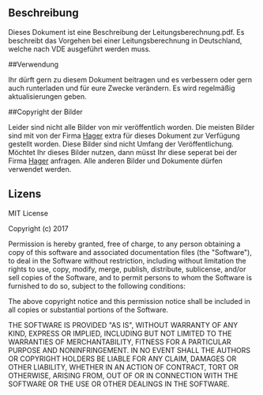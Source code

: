 ## Beschreibung

Dieses Dokument ist eine Beschreibung der Leitungsberechnung.pdf. Es beschreibt das Vorgehen bei einer Leitungsberechnung in Deutschland, welche nach VDE ausgeführt werden muss.

##Verwendung

Ihr dürft gern zu diesem Dokument beitragen und es verbessern oder gern auch runterladen und für eure Zwecke verändern. Es wird regelmäßig aktualisierungen geben.

##Copyright der Bilder

Leider sind nicht alle Bilder von mir veröffentlich worden. Die meisten Bilder sind mit von der Firma [Hager](https://www.hager.de) extra für dieses Dokument zur Verfügung gestellt worden.
Diese Bilder sind nicht Umfang der Veröffentlichung. Möchtet Ihr dieses Bilder nutzen, dann müsst Ihr diese seperat bei der Firma [Hager](https://www.hager.de) anfragen. Alle anderen Bilder und Dokumente dürfen verwendet werden.

## Lizens

MIT License

Copyright (c) 2017 

Permission is hereby granted, free of charge, to any person obtaining a copy
of this software and associated documentation files (the "Software"), to deal
in the Software without restriction, including without limitation the rights
to use, copy, modify, merge, publish, distribute, sublicense, and/or sell
copies of the Software, and to permit persons to whom the Software is
furnished to do so, subject to the following conditions:

The above copyright notice and this permission notice shall be included in all
copies or substantial portions of the Software.

THE SOFTWARE IS PROVIDED "AS IS", WITHOUT WARRANTY OF ANY KIND, EXPRESS OR
IMPLIED, INCLUDING BUT NOT LIMITED TO THE WARRANTIES OF MERCHANTABILITY,
FITNESS FOR A PARTICULAR PURPOSE AND NONINFRINGEMENT. IN NO EVENT SHALL THE
AUTHORS OR COPYRIGHT HOLDERS BE LIABLE FOR ANY CLAIM, DAMAGES OR OTHER
LIABILITY, WHETHER IN AN ACTION OF CONTRACT, TORT OR OTHERWISE, ARISING FROM,
OUT OF OR IN CONNECTION WITH THE SOFTWARE OR THE USE OR OTHER DEALINGS IN THE
SOFTWARE.
